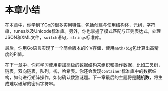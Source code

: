 # **本章小结**

在本章中，你学到了Go的很多实用特性，包括创建与使用结构体，元组，字符串，runes以及Unicode标准库。另外，你也掌握了模式匹配与正则表达式，处理JSON和XML文件，`switch`语句，`strings`标准库。

最后，你用Go语言实现了一个简单版本的K-V存储，使用`math/big`包计算出高精度的Pi值。

在下一章中，你将学习使用更加高级的数据结构来组织和操作数据，比如二叉树，链表，双向链表，队列，栈，哈希表。你还会发现`container`标准库中的数据结构，如何进行矩阵操作，如何确认数独谜题。下一章最后的主题将是**随机数**，将生成难以破解的密码字符串。
